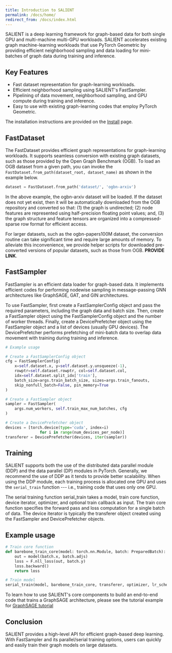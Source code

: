 ```yaml
---
title: Introduction to SALIENT
permalink: /docs/home/
redirect_from: /docs/index.html
---
```


SALIENT is a deep learning framework for graph-based data for both single GPU
and multi-machine multi-GPU workloads. SALIENT accelerates existing graph
machine-learning workloads that use PyTorch Geometric by providing efficient
neighborhood sampling and data loading for mini-batches of graph data during
training and inference. 

## Key Features

* Fast dataset representation for graph-learning workloads.
* Efficient neighborhood sampling using SALIENT's FastSampler.
* Pipelining of data movement, neighborhood sampling, and GPU compute during training and inference.
* Easy to use with existing graph-learning codes that employ PyTorch Geometric.

The installation instructions are provided on the [Install](/docs/install)
page.

## FastDataset

The FastDataset provides efficient graph representations for graph-learning
workloads. It supports seamless conversion with existing graph datasets, such
as those provided by the Open Graph Benchmark (OGB).  To load an OGB dataset from a given path,
you can invoke the `FastDataset.from_path(dataset_root, dataset_name)` as shown in the example below.

```python
dataset = FastDataset.from_path('dataset/', 'ogbn-arxiv')
```

In the above example, the ogbn-arxiv dataset will be loaded. If the dataset
does not yet exist, then it will be automatically downloaded from the OGB
repository and converted so that: (1) the graph is undirected; (2) node
features are represented using half-precision floating point values; and, (3)
the graph structure and feature tensors are organized into a compressed-sparse
row format for efficient access. 

For larger datasets, such as the ogbn-papers100M dataset, the conversion
routine can take significant time and require large amounts of memory. To
alleviate this inconvenience, we provide helper scripts for downloaded
pre-converted versions of popular datasets, such as those from OGB.  **PROVIDE
LINK**.

## FastSampler

FastSampler is an efficient data loader for graph-based data. It implements
efficient codes for performing nodewise sampling in message-passing GNN
architectures like GraphSAGE, GAT, and GIN architectures. 

To use FastSampler, first create a FastSamplerConfig object and pass the
required parameters, including the graph data and batch size. Then, create a
FastSampler object using the FastSamplerConfig object and the number of worker
threads. Finally, create a DevicePrefetcher object using the FastSampler object
and a list of devices (usually GPU devices). The DevicePrefetcher performs
prefetching of mini-batch data to overlap data movement with training during
training and inference.


```python
# Example usage

# Create a FastSamplerConfig object
cfg = FastSamplerConfig(
    x=self.dataset.x, y=self.dataset.y.unsqueeze(-1),
    rowptr=self.dataset.rowptr, col=self.dataset.col,
    idx=self.dataset.split_idx['train'],
    batch_size=args.train_batch_size, sizes=args.train_fanouts,
    skip_nonfull_batch=False, pin_memory=True
)

# Create a FastSampler object
sampler = FastSampler(
    args.num_workers, self.train_max_num_batches, cfg
)

# Create a DevicePrefetcher object
devices = [torch.device(type='cuda', index=i)
               for i in range(num_devices_per_node)]
transferer = DevicePrefetcher(devices, iter(sampler))
```

## Training

SALIENT supports both the use of the distributed data parallel module (DDP) and
the data parallel (DP) modules in PyTorch. Generally, we recommend the use of
DDP as it tends to provide better scalability. When using the DDP module, each
training process is allocated one GPU and uses the `serial_train` function ---
i.e., training code that uses only one GPU. 

The serial training function serial_train takes a model, train core function,
device iterator, optimizer, and optional train callback as input. The train
core function specifies the forward pass and loss computation for a single
batch of data. The device iterator is typically the transferer object created
using the FastSampler and DevicePrefetcher objects.

## Example usage

```python
# Train core function
def barebone_train_core(model: torch.nn.Module, batch: PreparedBatch):
    out = model(batch.x, batch.adjs)
    loss = F.nll_loss(out, batch.y)
    loss.backward()
    return loss

# Train model
serial_train(model, barebone_train_core, transferer, optimizer, lr_scheduler)
```

To learn how to use SALIENT's core components to build an end-to-end code that trains a GraphSAGE architecture,
please see the tutorial example for [GraphSAGE tutorial](/docs/GraphSAGE)

## Conclusion

SALIENT provides a high-level API for efficient graph-based deep learning. With
FastSampler and its parallel/serial training options, users can quickly and
easily train their graph models on large datasets.



